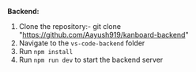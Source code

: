 **Backend:**
1.  Clone the repository:- git clone  "https://github.com/Aayush919/kanboard-backend"
2. Navigate to the `vs-code-backend` folder
3. Run `npm install`
4. Run `npm run dev` to start the backend server
